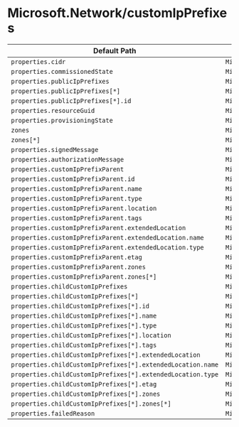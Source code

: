 # Microsoft.Network/customIpPrefixes

| Default Path | Alias |
|---|---|
| `properties.cidr` | `Microsoft.Network/customIpPrefixes/cidr` |
| `properties.commissionedState` | `Microsoft.Network/customIpPrefixes/commissionedState` |
| `properties.publicIpPrefixes` | `Microsoft.Network/customIpPrefixes/publicIpPrefixes` |
| `properties.publicIpPrefixes[*]` | `Microsoft.Network/customIpPrefixes/publicIpPrefixes[*]` |
| `properties.publicIpPrefixes[*].id` | `Microsoft.Network/customIpPrefixes/publicIpPrefixes[*].id` |
| `properties.resourceGuid` | `Microsoft.Network/customIpPrefixes/resourceGuid` |
| `properties.provisioningState` | `Microsoft.Network/customIpPrefixes/provisioningState` |
| `zones` | `Microsoft.Network/customIpPrefixes/zones` |
| `zones[*]` | `Microsoft.Network/customIpPrefixes/zones[*]` |
| `properties.signedMessage` | `Microsoft.Network/customIpPrefixes/signedMessage` |
| `properties.authorizationMessage` | `Microsoft.Network/customIpPrefixes/authorizationMessage` |
| `properties.customIpPrefixParent` | `Microsoft.Network/customIpPrefixes/customIpPrefixParent` |
| `properties.customIpPrefixParent.id` | `Microsoft.Network/customIpPrefixes/customIpPrefixParent.id` |
| `properties.customIpPrefixParent.name` | `Microsoft.Network/customIpPrefixes/customIpPrefixParent.name` |
| `properties.customIpPrefixParent.type` | `Microsoft.Network/customIpPrefixes/customIpPrefixParent.type` |
| `properties.customIpPrefixParent.location` | `Microsoft.Network/customIpPrefixes/customIpPrefixParent.location` |
| `properties.customIpPrefixParent.tags` | `Microsoft.Network/customIpPrefixes/customIpPrefixParent.tags` |
| `properties.customIpPrefixParent.extendedLocation` | `Microsoft.Network/customIpPrefixes/customIpPrefixParent.extendedLocation` |
| `properties.customIpPrefixParent.extendedLocation.name` | `Microsoft.Network/customIpPrefixes/customIpPrefixParent.extendedLocation.name` |
| `properties.customIpPrefixParent.extendedLocation.type` | `Microsoft.Network/customIpPrefixes/customIpPrefixParent.extendedLocation.type` |
| `properties.customIpPrefixParent.etag` | `Microsoft.Network/customIpPrefixes/customIpPrefixParent.etag` |
| `properties.customIpPrefixParent.zones` | `Microsoft.Network/customIpPrefixes/customIpPrefixParent.zones` |
| `properties.customIpPrefixParent.zones[*]` | `Microsoft.Network/customIpPrefixes/customIpPrefixParent.zones[*]` |
| `properties.childCustomIpPrefixes` | `Microsoft.Network/customIpPrefixes/childCustomIpPrefixes` |
| `properties.childCustomIpPrefixes[*]` | `Microsoft.Network/customIpPrefixes/childCustomIpPrefixes[*]` |
| `properties.childCustomIpPrefixes[*].id` | `Microsoft.Network/customIpPrefixes/childCustomIpPrefixes[*].id` |
| `properties.childCustomIpPrefixes[*].name` | `Microsoft.Network/customIpPrefixes/childCustomIpPrefixes[*].name` |
| `properties.childCustomIpPrefixes[*].type` | `Microsoft.Network/customIpPrefixes/childCustomIpPrefixes[*].type` |
| `properties.childCustomIpPrefixes[*].location` | `Microsoft.Network/customIpPrefixes/childCustomIpPrefixes[*].location` |
| `properties.childCustomIpPrefixes[*].tags` | `Microsoft.Network/customIpPrefixes/childCustomIpPrefixes[*].tags` |
| `properties.childCustomIpPrefixes[*].extendedLocation` | `Microsoft.Network/customIpPrefixes/childCustomIpPrefixes[*].extendedLocation` |
| `properties.childCustomIpPrefixes[*].extendedLocation.name` | `Microsoft.Network/customIpPrefixes/childCustomIpPrefixes[*].extendedLocation.name` |
| `properties.childCustomIpPrefixes[*].extendedLocation.type` | `Microsoft.Network/customIpPrefixes/childCustomIpPrefixes[*].extendedLocation.type` |
| `properties.childCustomIpPrefixes[*].etag` | `Microsoft.Network/customIpPrefixes/childCustomIpPrefixes[*].etag` |
| `properties.childCustomIpPrefixes[*].zones` | `Microsoft.Network/customIpPrefixes/childCustomIpPrefixes[*].zones` |
| `properties.childCustomIpPrefixes[*].zones[*]` | `Microsoft.Network/customIpPrefixes/childCustomIpPrefixes[*].zones[*]` |
| `properties.failedReason` | `Microsoft.Network/customIpPrefixes/failedReason` |

